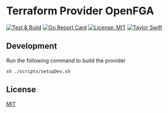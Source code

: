 # Terraform Provider OpenFGA

[![Test & Build](https://github.com/zeiss/terraform-provider-openfga/actions/workflows/main.yml/badge.svg)](https://github.com/zeiss/terraform-provider-openfga/actions/workflows/main.yml)
[![Go Report Card](https://goreportcard.com/badge/github.com/zeiss/terraform-provider-openfga)](https://goreportcard.com/report/github.com/zeiss/terraform-provider-openfga)
[![License: MIT](https://img.shields.io/badge/License-MIT-yellow.svg)](https://opensource.org/licenses/MIT)
[![Taylor Swift](https://img.shields.io/badge/secured%20by-taylor%20swift-brightgreen.svg)](https://twitter.com/SwiftOnSecurity)

## Development

Run the following command to build the provider

```shell
sh ./scripts/setupDev.sh
```

## License

[MIT](/LICENSE)